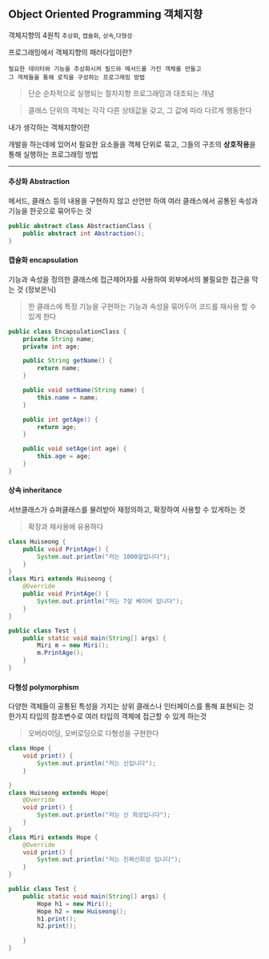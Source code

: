 ## Object Oriented Programming 객체지향

객체지향의 4원칙
`추상화`, `캡슐화`, `상속`,`다형성`

프로그래밍에서 객체지향의 패러다임이란?

```
필요한 데이터와 기능을 추상화시켜 필드와 메서드를 가진 객체를 만들고
그 객체들을 통해 로직을 구성하는 프로그래밍 방법
```

> 단순 순차적으로 실행되는 절차지향 프로그래밍과 대조되는 개념

> 클래스 단위의 객체는 각각 다른 상태값을 갖고, 그 값에 따라 다르게 행동한다

내가 생각하는 객체지향이란

개발을 하는데에 있어서 필요한 요소들을 객체 단위로 묶고, 그들의 구조의 **상호작용**을 통해 실행하는 프로그래밍 방법

---

#### 추상화 Abstraction

메서드, 클래스 등의 내용을 구현하지 않고 선언만 하여 여러 클래스에서 공통된 속성과 기능을 한곳으로 묶어두는 것

```java
public abstract class AbstractionClass {
    public abstract int Abstraction();
}
```

#### 캡슐화 encapsulation

기능과 속성을 정의한 클래스에 접근제어자를 사용하여 외부에서의 불필요한 접근을 막는 것 (정보은닉)

> 한 클래스에 특정 기능을 구현하는 기능과 속성을 묶어두어 코드를 재사용 할 수 있게 한다

```java
public class EncapsulationClass {
    private String name;
    private int age;

    public String getName() {
        return name;
    }

    public void setName(String name) {
        this.name = name;
    }

    public int getAge() {
        return age;
    }

    public void setAge(int age) {
        this.age = age;
    }
}
```

#### 상속 inheritance

서브클래스가 슈퍼클래스를 물려받아 재정의하고, 확장하여 사용할 수 있게하는 것

> 확장과 재사용에 유용하다

```java
class Huiseong {
    public void PrintAge() {
        System.out.println("저는 1000살입니다");
    }
}
class Miri extends Huiseong {
    @Override
    public void PrintAge() {
        System.out.println("저는 7살 베이비 입니다");
    }
}

public class Test {
    public static void main(String[] args) {
        Miri m = new Miri();
        m.PrintAge();
    }
}
```

#### 다형성 polymorphism

다양한 객체들이 공통된 특성을 가지는 상위 클래스나 인터페이스를 통해 표현되는 것
한가지 타입의 참조변수로 여러 타입의 객체에 접근할 수 있게 하는것

> 오버라이딩, 오버로딩으로 다형성을 구현한다

```java
class Hope {
    void print() {
        System.out.println("저는 신입니다");
    }

}
class Huiseong extends Hope{
    @Override
    void print() {
        System.out.println("저는 신 희성입니다");
    }
}
class Miri extends Hope {
    @Override
    void print() {
        System.out.println("저는 진짜신희성 입니다");
    }
}

public class Test {
    public static void main(String[] args) {
        Hope h1 = new Miri();
        Hope h2 = new Huiseong();
        h1.print();
        h2.print();

    }
}
```
